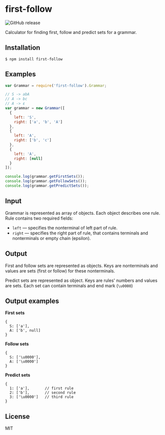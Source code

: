 # first-follow

![GitHub release](https://img.shields.io/github/release/MikeDevice/first-follow.svg)

Calculator for finding first, follow and predict sets for a grammar.


## Installation
```
$ npm install first-follow
```

## Examples
```javascript
var Grammar = require('first-follow').Grammar;

// S -> abA
// A -> bc
// A -> ε
var grammar = new Grammar([
  {
    left: 'S',
    right: ['a', 'b', 'A']
  },
  {
    left: 'A',
    right: ['b', 'c']
  },
  {
    left: 'A',
    right: [null]
  }
]);

console.log(grammar.getFirstSets());
console.log(grammar.getFollowSets());
console.log(grammar.getPredictSets());
```

## Input
Grammar is represented as array of objects. Each object describes one rule. Rule contains two required fields:
  * `left` — specifies the nonterminal of left part of rule.
  * `right` — specifies the right part of rule, that contains terminals and nonterminals or empty chain (epsilon).

## Output
First and follow sets are represented as objects. Keys are nonterminals and values are sets (first or follow) for these nonterminals.

Predict sets are represented as object. Keys are rules' numbers and values are sets. Each set can contain terminals and end mark (`\u0000`)

## Output examples
**First sets**
```
{
  S: ['a'],
  A: ['b', null]
}
```

**Follow sets**
```
{
  S: ['\u0000'],
  A: ['\u0000']
}
```

**Predict sets**
```
{
  1: ['a'],       // first rule
  2: ['b'],       // second rule
  3: ['\u0000']   // third rule
}
```

## License
  MIT
